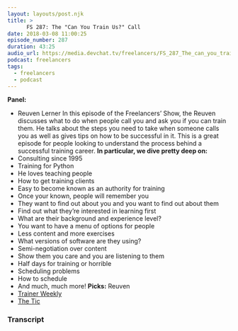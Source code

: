 ```yaml
---
layout: layouts/post.njk
title: >
      FS 287: The "Can You Train Us?" Call
date: 2018-03-08 11:00:25
episode_number: 287
duration: 43:25
audio_url: https://media.devchat.tv/freelancers/FS_287_The_can_you_train_us_call.mp3
podcast: freelancers
tags: 
  - freelancers
  - podcast
---
```


 **Panel:**
- Reuven Lerner
In this episode of the Freelancers’ Show, the Reuven discusses what to do when people call you and ask you if you can train them. He talks about the steps you need to take when someone calls you as well as gives tips on how to be successful in it. This is a great episode for people looking to understand the process behind a successful training career. **In particular, we dive pretty deep on:&nbsp;**
- Consulting since 1995
- Training for Python
- He loves teaching people
- How to get training clients
- Easy to become known as an authority for training
- Once your known, people will remember you
- They want to find out about you and you want to find out about them
- Find out what they’re interested in learning first
- What are their background and experience level?
- You want to have a menu of options for people
- Less content and more exercises
- What versions of software are they using?
- Semi-negotiation over content
- Show them you care and you are listening to them
- Half days for training or horrible
- Scheduling problems
- How to schedule
- And much, much more!
**Picks:** Reuven
- [Trainer Weekly](https://lerner.co.il/trainer-weekly/)
- [The Tic](https://www.amazon.com/dp/B01J776HVW/?ref=dvm_us_dl_sl_go_ast_tck%7Cc_217420500387_m_iLzV5qNt-dc_s__&gclid=Cj0KCQiAuP7UBRDiARIsAFpxiRJEF6a9oOuEeD40C8nEVv4s4kKeAuBooSBbhMdgKb_VtcXWxxDrYpkaAqMwEALw_wcB)


### Transcript


